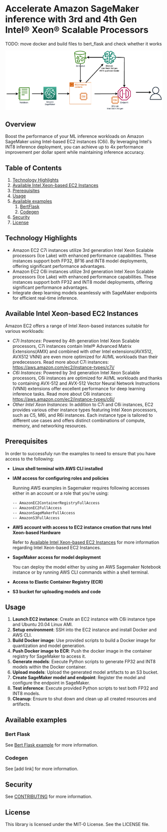 
# Accelerate Amazon SageMaker inference with 3rd and 4th Gen Intel® Xeon® Scalable Processors

TODO: move docker and build files to bert_flask and check whether it works

![Architecture](img/SageMaker-c6i-Inference.png)

## Overview
Boost the performance of your ML inference workloads on Amazon SageMaker using Intel-based EC2 instances (C6i). By leveraging Intel's INT8 inference deployment, you can achieve up to 4x performance improvement per dollar spent while maintaining inference accuracy.

## Table of Contents
1. [Technology Highlights](#technology-highlights)
2. [Available Intel Xeon-based EC2 Instances](#available-intel-xeon-based-ec2-instances)
3. [Prerequisites](#prerequisites)
4. [Usage](#usage)
5. [Available examples](#available-examples)
    1. [BertFlask](#bert-flask)
    2. [Codegen](#codegen)
6. [Security](#security)
7. [License](#license)

## Technology Highlights
* Amazon EC2 C7i instances utilize 3rd generation Intel Xeon Scalable processors (Ice Lake) with enhanced performance capabilities. These instances support both FP32, BF16 and INT8 model deployments, offering significant performance advantages.
* Amazon EC2 C6i instances utilize 3rd generation Intel Xeon Scalable processors (Ice Lake) with enhanced performance capabilities. These instances support both FP32 and INT8 model deployments, offering significant performance advantages.
* Integrate deep learning models seamlessly with SageMaker endpoints for efficient real-time inference.

## Available Intel Xeon-based EC2 Instances
Amazon EC2 offers a range of Intel Xeon-based instances suitable for various workloads:

* *C7i Instances*: Powered by 4th generation Intel Xeon Scalable processors, C7i instances contain Intel® Advanced Matrix Extensions(AMX) and combined with other Intel extensions(AVX512, AVX512 VNNI) are even more optimized for AI/ML workloads than their predecessors. Read more about C7i instances: https://aws.amazon.com/ec2/instance-types/c7i/
* *C6i Instances*: Powered by 3rd generation Intel Xeon Scalable processors, C6i instances are optimized for AI/ML workloads and thanks to containing AVX-512 and AVX-512 Vector Neural Network Instructions (VNNI) extensions offer excellent performance for deep learning inference tasks. Read more about C6i instances: https://aws.amazon.com/ec2/instance-types/c6i/
* *Other Intel Xeon Instances*: In addition to C7i and C6i instances, EC2 provides various other instance types featuring Intel Xeon processors, such as C5, M6i, and R6i instances. Each instance type is tailored to different use cases and offers distinct combinations of compute, memory, and networking resources.

## Prerequisites
In order to successfuly run the examples to need to ensure that you have access to the following:

* **Linux shell terminal with AWS CLI installed**
* **IAM access for configuring roles and policies**

    Running AWS examples in Sagemaker requires following accesses either in an account or a role that you're using:
    ```
    -- AmazonEC2ContainerRegistryFullAccess
    -- AmazonEC2FullAccess
    -- AmazonSageMakerFullAccess
    -- AmazonS3FullAccess
    ```

* **AWS account with access to EC2 instance creation that runs Intel Xeon-based Hardware**

    Refer to [Available Intel Xeon-based EC2 Instances](#available-intel-xeon-based-ec2-instances) for more information regarding Intel Xeon-based EC2 Instances.

* **SageMaker access for model deployment**

    You can deploy the model either by using an AWS Sagemaker Notebook instance or by running AWS CLI commands within a shell terminal.

* **Access to Elastic Container Registry (ECR)**
* **S3 bucket for uploading models and code**

## Usage
1. **Launch EC2 instance**: Create an EC2 instance with C6i instance type and Ubuntu 20.04 Linux AMI.
2. **Setup environment**: SSH into the EC2 instance and install Docker and AWS CLI.
3. **Build Docker image**: Use provided scripts to build a Docker image for quantization and model generation.
4. **Push Docker image to ECR**: Push the docker image in the container registry for SageMaker to access it.
5. **Generate models**: Execute Python scripts to generate FP32 and INT8 models within the Docker container.
6. **Upload models**: Upload the generated model artifacts to an S3 bucket.
7. **Create SageMaker model and endpoint**: Register the model and configure the endpoint in SageMaker.
8. **Test inference**: Execute provided Python scripts to test both FP32 and INT8 models.
9. **Cleanup**: Ensure to shut down and clean up all created resources and artifacts.

## Available examples

### Bert Flask

See [Bert Flask example](bert_flask/README.md) for more information.

### Codegen

See [add link] for more information.

## Security

See [CONTRIBUTING](CONTRIBUTING.md#security-issue-notifications) for more information.

## License

This library is licensed under the MIT-0 License. See the LICENSE file.
